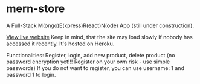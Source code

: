 # mern-store
A Full-Stack M(ongo)E(xpress)R(eact)N(ode) App (still under construction).

[View live website](https://pivanov-mern-store.herokuapp.com/)
Keep in mind, that the site may load slowly if nobody has accessed it recently. It's hosted on Heroku.

Functionalities:
Register, login, add new product, delete product.(no password encryption yet!!! Register on your own risk - use simple passwords)
If you do not want to register, you can use username: 1 and password 1 to login.

